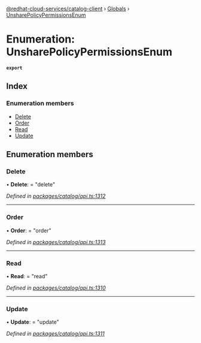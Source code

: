 [@redhat-cloud-services/catalog-client](../README.md) › [Globals](../globals.md) › [UnsharePolicyPermissionsEnum](unsharepolicypermissionsenum.md)

# Enumeration: UnsharePolicyPermissionsEnum

**`export`** 

## Index

### Enumeration members

* [Delete](unsharepolicypermissionsenum.md#delete)
* [Order](unsharepolicypermissionsenum.md#order)
* [Read](unsharepolicypermissionsenum.md#read)
* [Update](unsharepolicypermissionsenum.md#update)

## Enumeration members

###  Delete

• **Delete**: = "delete"

*Defined in [packages/catalog/api.ts:1312](https://github.com/RedHatInsights/javascript-clients/blob/master/packages/catalog/api.ts#L1312)*

___

###  Order

• **Order**: = "order"

*Defined in [packages/catalog/api.ts:1313](https://github.com/RedHatInsights/javascript-clients/blob/master/packages/catalog/api.ts#L1313)*

___

###  Read

• **Read**: = "read"

*Defined in [packages/catalog/api.ts:1310](https://github.com/RedHatInsights/javascript-clients/blob/master/packages/catalog/api.ts#L1310)*

___

###  Update

• **Update**: = "update"

*Defined in [packages/catalog/api.ts:1311](https://github.com/RedHatInsights/javascript-clients/blob/master/packages/catalog/api.ts#L1311)*
